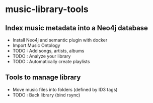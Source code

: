# music-library-tools

## Index music metadata into a Neo4j database

- Install Neo4j and semantic plugin with docker
- Import Music Ontology 
- TODO : Add songs, artists, albums
- TODO : Analyze your library
- TODO : Automatically create playlists

## Tools to manage library

- Move music files into folders (defined by ID3 tags)
- TODO : Back library (bind rsync)


